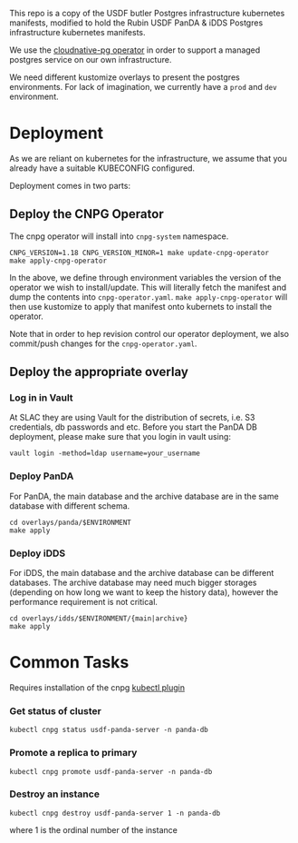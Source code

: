 
This repo is a copy of the USDF butler Postgres infrastructure kubernetes manifests, 
modified to hold the Rubin USDF PanDA & iDDS Postgres infrastructure kubernetes manifests.

We use the [cloudnative-pg operator](https://cloudnative-pg.io/) in order to support a managed postgres service on our own infrastructure.

We need different kustomize overlays to present the postgres environments. For lack of imagination, we currently have a `prod` and `dev` environment.

# Deployment

As we are reliant on kubernetes for the infrastructure, we assume that you already have a suitable KUBECONFIG configured.

Deployment comes in two parts:

## Deploy the CNPG Operator

The cnpg operator will install into `cnpg-system` namespace.

```
CNPG_VERSION=1.18 CNPG_VERSION_MINOR=1 make update-cnpg-operator
make apply-cnpg-operator
```

In the above, we define through environment variables the version of the operator we wish to install/update. This will literally fetch the manifest and dump the contents into `cnpg-operator.yaml`. `make apply-cnpg-operator` will then use kustomize to apply that manifest onto kubernets to install the operator.

Note that in order to hep revision control our operator deployment, we also commit/push changes for the `cnpg-operator.yaml`.

## Deploy the appropriate overlay

### Log in in Vault 
At SLAC they are using Vault for the distribution of secrets, i.e. S3 credentials, db passwords and etc.  Before you start the PanDA DB deployment, please make sure that you login in vault using:
```
vault login -method=ldap username=your_username
```

### Deploy PanDA

For PanDA, the main database and the archive database are in the same database with different schema.

```
cd overlays/panda/$ENVIRONMENT
make apply
```

### Deploy iDDS

For iDDS, the main database and the archive database can be different databases. The archive database may need much bigger storages (depending on how long we want to keep the history data), however the performance requirement is not critical.

```
cd overlays/idds/$ENVIRONMENT/{main|archive}
make apply
```

# Common Tasks

Requires installation of the cnpg [kubectl plugin](https://cloudnative-pg.io/documentation/1.17/cnpg-plugin/#cloudnativepg-plugin)

### Get status of cluster

```
kubectl cnpg status usdf-panda-server -n panda-db
```

### Promote a replica to primary

```
kubectl cnpg promote usdf-panda-server -n panda-db
```

### Destroy an instance

```
kubectl cnpg destroy usdf-panda-server 1 -n panda-db
```

where 1 is the ordinal number of the instance
